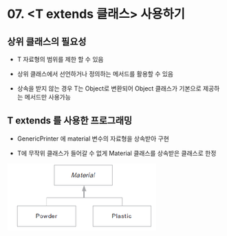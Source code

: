 # 07. <T extends 클래스> 사용하기

## 상위 클래스의 필요성

- T 자료형의 범위를 제한 할 수 있음

- 상위 클래스에서 선언하거나 정의하는 메서드를 활용할 수 있음

- 상속을 받지 않는 경우 T는 Object로 변환되어 Object 클래스가 기본으로 제공하는 메서드만 사용가능

## T extends 를 사용한 프로그래밍

- GenericPrinter<T> 에 material 변수의 자료형을 상속받아 구현

- T에 무작위 클래스가 들어갈 수 없게 Material 클래스를 상속받은 클래스로 한정

![material](./img/material.PNG)

